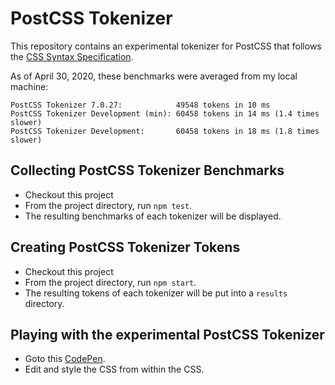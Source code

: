 # PostCSS Tokenizer

This repository contains an experimental tokenizer for PostCSS that follows the [CSS Syntax Specification](https://drafts.csswg.org/css-syntax/).

As of April 30, 2020, these benchmarks were averaged from my local machine:

```
PostCSS Tokenizer 7.0.27:            49548 tokens in 10 ms
PostCSS Tokenizer Development (min): 60458 tokens in 14 ms (1.4 times slower)
PostCSS Tokenizer Development:       60458 tokens in 18 ms (1.8 times slower)
```

## Collecting PostCSS Tokenizer Benchmarks

- Checkout this project
- From the project directory, run `npm test`.
- The resulting benchmarks of each tokenizer will be displayed.

## Creating PostCSS Tokenizer Tokens

- Checkout this project
- From the project directory, run `npm start`.
- The resulting tokens of each tokenizer will be put into a `results` directory.

## Playing with the experimental PostCSS Tokenizer

- Goto this [CodePen](https://codepen.io/jonneal/pen/YzyZwGj?editors=0100).
- Edit and style the CSS from within the CSS.
